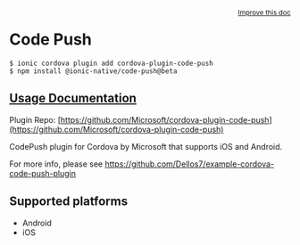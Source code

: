 <a style="float:right;font-size:12px;" href="http://github.com/ionic-team/ionic-native/edit/master/src/@ionic-native/plugins/code-push/index.ts#L455">
  Improve this doc
</a>

# Code Push

```
$ ionic cordova plugin add cordova-plugin-code-push
$ npm install @ionic-native/code-push@beta
```

## [Usage Documentation](https://ionicframework.com/docs/native/code-push/)

Plugin Repo: [https://github.com/Microsoft/cordova-plugin-code-push](https://github.com/Microsoft/cordova-plugin-code-push)

CodePush plugin for Cordova by Microsoft that supports iOS and Android.

For more info, please see https://github.com/Dellos7/example-cordova-code-push-plugin

## Supported platforms
- Android
- iOS



